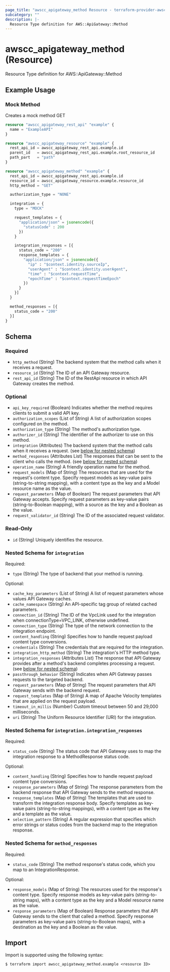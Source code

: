 ```yaml
---
page_title: "awscc_apigateway_method Resource - terraform-provider-awscc"
subcategory: ""
description: |-
  Resource Type definition for AWS::ApiGateway::Method
---
```


# awscc_apigateway_method (Resource)

Resource Type definition for AWS::ApiGateway::Method

## Example Usage

### Mock Method

Creates a mock method GET

```terraform
resource "awscc_apigateway_rest_api" "example" {
  name = "ExampleAPI"
}

resource "awscc_apigateway_resource" "example" {
  rest_api_id = awscc_apigateway_rest_api.example.id
  parent_id   = awscc_apigateway_rest_api.example.root_resource_id
  path_part   = "path"
}

resource "awscc_apigateway_method" "example" {
  rest_api_id = awscc_apigateway_rest_api.example.id
  resource_id = awscc_apigateway_resource.example.resource_id
  http_method = "GET"

  authorization_type = "NONE"

  integration = {
    type = "MOCK"

    request_templates = {
      "application/json" = jsonencode({
        "statusCode" : 200
      })
    }

    integration_responses = [{
      status_code = "200"
      response_templates = {
        "application/json" = jsonencode({
          "ip" : "$context.identity.sourceIp",
          "userAgent" : "$context.identity.userAgent",
          "time" : "$context.requestTime",
          "epochTime" : "$context.requestTimeEpoch"
        })
      }
    }]
  }

  method_responses = [{
    status_code = "200"
  }]
}
```

<!-- schema generated by tfplugindocs -->
## Schema

### Required

- `http_method` (String) The backend system that the method calls when it receives a request.
- `resource_id` (String) The ID of an API Gateway resource.
- `rest_api_id` (String) The ID of the RestApi resource in which API Gateway creates the method.

### Optional

- `api_key_required` (Boolean) Indicates whether the method requires clients to submit a valid API key.
- `authorization_scopes` (List of String) A list of authorization scopes configured on the method.
- `authorization_type` (String) The method's authorization type.
- `authorizer_id` (String) The identifier of the authorizer to use on this method.
- `integration` (Attributes) The backend system that the method calls when it receives a request. (see [below for nested schema](#nestedatt--integration))
- `method_responses` (Attributes List) The responses that can be sent to the client who calls the method. (see [below for nested schema](#nestedatt--method_responses))
- `operation_name` (String) A friendly operation name for the method.
- `request_models` (Map of String) The resources that are used for the request's content type. Specify request models as key-value pairs (string-to-string mapping), with a content type as the key and a Model resource name as the value.
- `request_parameters` (Map of Boolean) The request parameters that API Gateway accepts. Specify request parameters as key-value pairs (string-to-Boolean mapping), with a source as the key and a Boolean as the value.
- `request_validator_id` (String) The ID of the associated request validator.

### Read-Only

- `id` (String) Uniquely identifies the resource.

<a id="nestedatt--integration"></a>
### Nested Schema for `integration`

Required:

- `type` (String) The type of backend that your method is running.

Optional:

- `cache_key_parameters` (List of String) A list of request parameters whose values API Gateway caches.
- `cache_namespace` (String) An API-specific tag group of related cached parameters.
- `connection_id` (String) The ID of the VpcLink used for the integration when connectionType=VPC_LINK, otherwise undefined.
- `connection_type` (String) The type of the network connection to the integration endpoint.
- `content_handling` (String) Specifies how to handle request payload content type conversions.
- `credentials` (String) The credentials that are required for the integration.
- `integration_http_method` (String) The integration's HTTP method type.
- `integration_responses` (Attributes List) The response that API Gateway provides after a method's backend completes processing a request. (see [below for nested schema](#nestedatt--integration--integration_responses))
- `passthrough_behavior` (String) Indicates when API Gateway passes requests to the targeted backend.
- `request_parameters` (Map of String) The request parameters that API Gateway sends with the backend request.
- `request_templates` (Map of String) A map of Apache Velocity templates that are applied on the request payload.
- `timeout_in_millis` (Number) Custom timeout between 50 and 29,000 milliseconds.
- `uri` (String) The Uniform Resource Identifier (URI) for the integration.

<a id="nestedatt--integration--integration_responses"></a>
### Nested Schema for `integration.integration_responses`

Required:

- `status_code` (String) The status code that API Gateway uses to map the integration response to a MethodResponse status code.

Optional:

- `content_handling` (String) Specifies how to handle request payload content type conversions.
- `response_parameters` (Map of String) The response parameters from the backend response that API Gateway sends to the method response.
- `response_templates` (Map of String) The templates that are used to transform the integration response body. Specify templates as key-value pairs (string-to-string mappings), with a content type as the key and a template as the value.
- `selection_pattern` (String) A regular expression that specifies which error strings or status codes from the backend map to the integration response.



<a id="nestedatt--method_responses"></a>
### Nested Schema for `method_responses`

Required:

- `status_code` (String) The method response's status code, which you map to an IntegrationResponse.

Optional:

- `response_models` (Map of String) The resources used for the response's content type. Specify response models as key-value pairs (string-to-string maps), with a content type as the key and a Model resource name as the value.
- `response_parameters` (Map of Boolean) Response parameters that API Gateway sends to the client that called a method. Specify response parameters as key-value pairs (string-to-Boolean maps), with a destination as the key and a Boolean as the value.

## Import

Import is supported using the following syntax:

```shell
$ terraform import awscc_apigateway_method.example <resource ID>
```